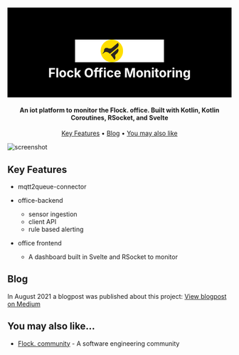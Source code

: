 
<h1 align="center" style="background-color:black; color:white; padding:10px; border-radius:0">
  <br>

  <a href="https://flock.community"><img src="https://raw.githubusercontent.com/flock-community/office-monitoring/master/flock_logo.svg" alt="Flock" width="200"></a>
  <br>
  Flock Office Monitoring
  <br>
</h1>

<h4 align="center">An iot platform to monitor the Flock. office. Built with Kotlin, Kotlin Coroutines, RSocket, and Svelte </h4>


<p align="center">
  <a href="#key-features">Key Features</a> •
  <a href="#blog">Blog</a> •
  <a href="#you-may-also-like">You may also like</a>
</p>

![screenshot](https://raw.githubusercontent.com/flock-community/office-monitoring/master/office-monitoring.gif)

## Key Features

* mqtt2queue-connector
  
* office-backend
    * sensor ingestion
    * client API
    * rule based alerting
* office frontend
    - A dashboard built in Svelte and RSocket to monitor

## Blog 
In August 2021 a blogpost was published about this project: [View blogpost on Medium](https://medium.com/@flock-blogs/close-the-hatch-its-going-to-rain-568503c19fca?source=friends_link&sk=9fdaedc9437a0f5865c4f43efdd94f54)


## You may also like...

- [Flock. community](https://flock.community) - A software engineering community
